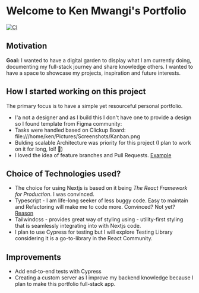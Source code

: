 # Welcome to Ken Mwangi's Portfolio

[![CI](https://github.com/kenmwangi/personal-portfolio/actions/workflows/main.yml/badge.svg)](https://github.com/kenmwangi/personal-portfolio/actions/workflows/main.yml)

## Motivation

**Goal:** I wanted to have a digital garden to display what I am currently doing, documenting my full-stack journey and share knowledge others.
I wanted to have a space to showcase my projects, inspiration and future interests.
## How I started working on this project

The primary focus is to have a simple yet resourceful personal portfolio.

- I'a not a designer and as I build this I don't have one to provide a design so I found template from Figma community:
- Tasks were handled based on Clickup Board: file:///home/ken/Pictures/Screenshots/Kanban.png
- Bulding scalable Architecture was priority for this project (I plan to work on it for long, lol! 🙈️)
- I loved the idea of feature branches and Pull Requests. [Example](https://profy.dev/article/continuous-integration-with-github-actions)

## Choice of Technologies used?

- The choice for using Nextjs is based on it being _The React Framework
  for Production_. I was convinced.
- Typescript - I am life-long seeker of less buggy code. Easy to maintain and Refactoring will make me to code more. Convinced? Not yet? [Reason](https://ik.imagekit.io/87wct6jq4ql/tr:w-640/https://media.graphassets.com/3qi4Jf2SJGLR3j20wb5D)
- Tailwindcss - provides great way of styling using - utility-first styling that is seamlessly integrating into with Nextjs code.
- I plan to use Cypress for testing but I will explore Testing Library considering it is a go-to-library in the React Community.

## Improvements

- Add end-to-end tests with Cypress
- Creating a custom server as I improve my backend knowledge because I plan to make this portfolio full-stack app.
